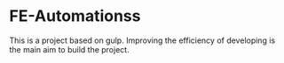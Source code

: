 # FE-Automationss
This is a project based on gulp. Improving the efficiency of developing is the main aim to build the project.
